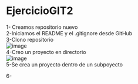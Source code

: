 # EjercicioGIT2

1- Creamos repositorio nuevo <br>
2-Iniciamos el README y el .gitignore desde GitHub<br>
3-Clono repositorio<br>
![image](https://user-images.githubusercontent.com/113994483/202227685-5ad01993-5cf2-4013-b821-b5e1b78ec981.png)<br>
4-Creo un proyecto en directorio<br>
![image](https://user-images.githubusercontent.com/113994483/202228004-edb23612-8318-49e9-b124-6cc55fdde368.png)<br>
5-Se crea un proyecto dentro de un subpoyecto<br>

6-






